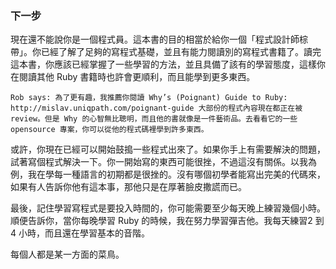 ### 下一步

現在還不能說你是一個程式員。這本書的目的相當於給你一個「程式設計師棕帶」。你已經了解了足夠的寫程式基礎，並且有能力閱讀別的寫程式書籍了。讀完這本書，你應該已經掌握了一些學習的方法，並且具備了該有的學習態度，這樣你在閱讀其他 Ruby 書籍時也許會更順利，而且能學到更多東西。

    Rob says: 為了更有趣，我推薦你閱讀 Why’s (Poignant) Guide to Ruby: http://mislav.uniqpath.com/poignant-guide 大部份的程式內容現在都正在被 review。但是 Why 的心智無比聰明，而且他的書就像是一件藝術品。去看看它的一些 opensource 專案，你可以從他的程式碼裡學到許多東西。

或許，你現在已經可以開始鼓搗一些程式出來了。如果你手上有需要解決的問題，試著寫個程式解決一下。你一開始寫的東西可能很挫，不過這沒有關係。以我為例，我在學每一種語言的初期都是很挫的。沒有哪個初學者能寫出完美的代碼來，如果有人告訴你他有這本事，那他只是在厚著臉皮撒謊而已。

最後，記住學習寫程式是要投入時間的，你可能需要至少每天晚上練習幾個小時。順便告訴你，當你每晚學習 Ruby 的時候，我在努力學習彈吉他。我每天練習2 到4 小時，而且還在學習基本的音階。

每個人都是某一方面的菜鳥。